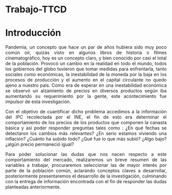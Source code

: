 # Trabajo-TTCD
# Introducción

<div style="text-align: justify">
Pandemia, un concepto que hace un par de años hubiera sido muy poco
 común oír, quizás visto en algunos libros de historia o filmes
 cinematográfico, hoy es un concepto claro, y bien conocido por casi
  el total de la población.  Provocó un cambio en la realidad en todo
   el mundo, todos los gobiernos del globo tuvieron que tomar medidas
   para enfrentarla, tanto sociales como económicas, la inestabilidad
    de la moneda por la baja en los procesos de producción y el
    aumento en el capital circulante no quedo ajeno a nuestro país.
    Como era de esperar en una inestabilidad económica se observó un
     alzamiento de precios en diversos productos según iba aumentando
      su requerimiento por la gente, este acontecimiento fue impulsor
       de esta investigación.


Con el objetivo de cuantificar dicho problema accedimos a la
 información del IPC recolectada por el INE, el fin de
 esto era determinar el comportamiento de los precios de los productos
  que componen la canasta básica y así poder responder preguntas tales
  como : ¿En qué fechas se detectaron los cambios más relevantes? ¿En
  serio estamos viviendo una inflación? ¿Cuánto ha subido todo? ¿Qué
  fue lo que más subió? ¿Algo bajo? ¿algún precio permaneció igual?


Para poder solucionar las dudas que nos nacen respecto a este
 comportamiento del mercado, realizaremos un breve resumen de las
  variables a trabajar, procuraremos seleccionar las de mayor interés
  por parte de la población común, aclarando conceptos claves a desarrollar,
   posteriormente presentaremos el desarrollo de la investigación,
   culminando con la entrega de información encontrada con el fin de
    responder las dudas planteadas anteriormente.
<div/>

